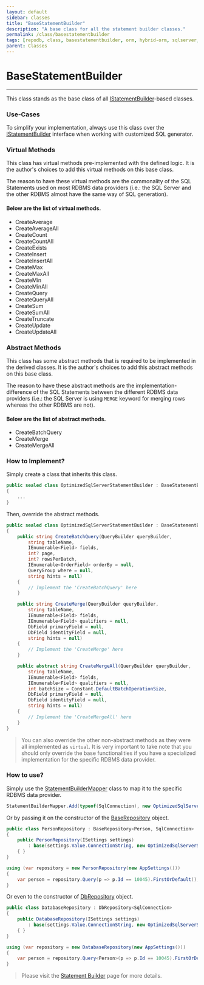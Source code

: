 ```yaml
---
layout: default
sidebar: classes
title: "BaseStatementBuilder"
description: "A base class for all the statement builder classes."
permalink: /class/basestatementbuilder
tags: [repodb, class, basestatementbuilder, orm, hybrid-orm, sqlserver, sqlite, mysql, postgresql]
parent: Classes
---
```


# BaseStatementBuilder

---

This class stands as the base class of all [IStatementBuilder](/interface/istatementbuilder)-based classes.

### Use-Cases

To simplify your implementation, always use this class over the [IStatementBuilder](/interface/istatementbuilder) interface when working with customized SQL generator.

### Virtual Methods

This class has virtual methods pre-implemented with the defined logic. It is the author's choices to add this virtual methods on this base class.

The reason to have these virtual methods are the commonality of the SQL Statements used on most RDBMS data providers (i.e.: the SQL Server and the other RDBMS almost have the same way of SQL generation).

#### Below are the list of virtual methods.

- CreateAverage
- CreateAverageAll
- CreateCount
- CreateCountAll
- CreateExists
- CreateInsert
- CreateInsertAll
- CreateMax
- CreateMaxAll
- CreateMin
- CreateMinAll
- CreateQuery
- CreateQueryAll
- CreateSum
- CreateSumAll
- CreateTruncate
- CreateUpdate
- CreateUpdateAll

### Abstract Methods

This class has some abstract methods that is required to be implemented in the derived classes. It is the author's choices to add this abstract methods on this base class.

The reason to have these abstract methods are the implementation-difference of the SQL Statements between the different RDBMS data providers (i.e.: the SQL Server is using `MERGE` keyword for merging rows whereas the other RDBMS are not).

#### Below are the list of abstract methods.

- CreateBatchQuery
- CreateMerge
- CreateMergeAll

### How to Implement?

Simply create a class that inherits this class.

```csharp
public sealed class OptimizedSqlServerStatementBuilder : BaseStatementBuilder
{
    ...
}
```

Then, override the abstract methods.

```csharp
public sealed class OptimizedSqlServerStatementBuilder : BaseStatementBuilder
{
    public string CreateBatchQuery(QueryBuilder queryBuilder,
        string tableName,
        IEnumerable<Field> fields,
        int? page,
        int? rowsPerBatch,
        IEnumerable<OrderField> orderBy = null,
        QueryGroup where = null,
        string hints = null)
    {
        // Implement the 'CreateBatchQuery' here
    }

    public string CreateMerge(QueryBuilder queryBuilder,
        string tableName,
        IEnumerable<Field> fields,
        IEnumerable<Field> qualifiers = null,
        DbField primaryField = null,
        DbField identityField = null,
        string hints = null)
    {
        // Implement the 'CreateMerge' here
    }

    public abstract string CreateMergeAll(QueryBuilder queryBuilder,
        string tableName,
        IEnumerable<Field> fields,
        IEnumerable<Field> qualifiers = null,
        int batchSize = Constant.DefaultBatchOperationSize,
        DbField primaryField = null,
        DbField identityField = null,
        string hints = null)
    {
        // Implement the 'CreateMergeAll' here
    }
}
```

> You can also override the other non-abstract methods as they were all implemented as `virtual`. It is very important to take note that you should only override the base functionalities if you have a specialized implementation for the specific RDBMS data provider.

### How to use?

Simply use the [StatementBuilderMapper](/mapper/statementbuildermapper) class to map it to the specific RDBMS data provider.

```csharp
StatementBuilderMapper.Add(typeof(SqlConnection), new OptimizedSqlServerStatementBuilder(), true);
```

Or by passing it on the constructor of the [BaseRepository](/class/baserepository) object.

```csharp
public class PersonRepository : BaseRepository<Person, SqlConnection>
{
    public PersonRepository(ISettings settings)
        : base(settings.Value.ConnectionString, new OptimizedSqlServerStatementBuilder())
    { }
}

using (var repository = new PersonRepository(new AppSettings()))
{
    var person = repository.Query(p => p.Id == 10045).FirstOrDefault();
}
```

Or even to the constructor of [DbRepository](/class/dbrepository) object.

```csharp
public class DatabaseRepository : DbRepository<SqlConnection>
{
    public DatabaseRepository(ISettings settings)
        : base(settings.Value.ConnectionString, new OptimizedSqlServerStatementBuilder())
    { }
}

using (var repository = new DatabaseRepository(new AppSettings()))
{
    var person = repository.Query<Person>(p => p.Id == 10045).FirstOrDefault();
}
```

> Please visit the [Statement Builder](/extensibility/statementbuilder) page for more details.